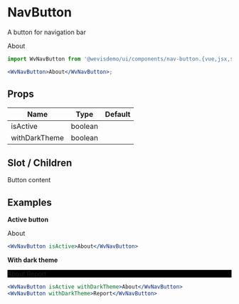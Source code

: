 # NavButton

A button for navigation bar

<WvNavButton>About</WvNavButton>

```jsx
import WvNavButton from '@wevisdemo/ui/components/nav-button.{vue,jsx,svelte}';

<WvNavButton>About</WvNavButton>;
```

## Props

| Name          | Type    | Default |
| ------------- | ------- | ------- |
| isActive      | boolean |         |
| withDarkTheme | boolean |         |

## Slot / Children

Button content

## Examples

**Active button**

<WvNavButton isActive>About</WvNavButton>

```jsx
<WvNavButton isActive>About</WvNavButton>
```

**With dark theme**

<div style="background-color: black;">
  <WvNavButton isActive withDarkTheme>About</WvNavButton>
  <WvNavButton withDarkTheme>Report</WvNavButton>
</div>

```jsx
<WvNavButton isActive withDarkTheme>About</WvNavButton>
<WvNavButton withDarkTheme>Report</WvNavButton>
```
